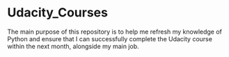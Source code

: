 # Udacity_Courses

The main purpose of this repository is to help me refresh my knowledge of Python and ensure that I can successfully complete the Udacity course within the next month, alongside my main job.
